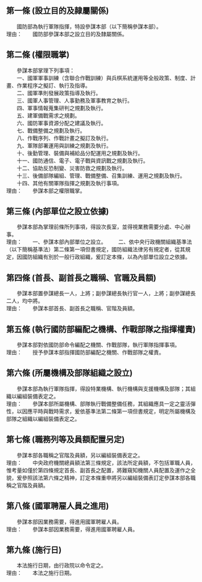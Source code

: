 第一條 (設立目的及隷屬關係)
---------------------------
　　國防部為執行軍隊指揮，特設參謀本部（以下簡稱參謀本部）。  
理由：　　國防部參謀本部之設立目的及隸屬關係。

第二條 (權限職掌)
-----------------
　　參謀本部掌理下列事項：  
　　一、國軍軍事訓練（含聯合作戰訓練）與兵棋系統運用等全般政策、制度、計畫、作業程序之擬訂、執行及指導。  
　　二、國軍準則發展政策指導及執行。  
　　三、國軍人事管理、人事勤務及軍事教育之執行。  
　　四、軍事情報蒐集研判之規劃及執行。  
　　五、建軍備戰需求之規劃。  
　　六、國防軍事資源分配之建議及執行。  
　　七、戰備整備之規劃及執行。  
　　八、作戰序列、作戰計畫之擬訂及執行。  
　　九、軍隊部署運用與訓練之規劃及執行。  
　　十、後勤管理、裝備與補給品分配運用之規劃及執行。  
　　十一、國防通信、電子、電子戰與資訊戰之規劃及執行。  
　　十二、協助反恐制變、災害防救之規劃及執行。  
　　十三、後備部隊編組、管理、戰備整備、召集訓練、運用之規劃及執行。  
　　十四、其他有關軍隊指揮之規劃及執行事項。  
理由：　　參謀本部之權限職掌。

第三條 (內部單位之設立依據)
---------------------------
　　參謀本部為掌理前條所列事項，得設次長室，並得視業務需要分處、中心辦事。  
理由：　　一、參謀本部內部單位之設立。
　　二、依中央行政機關組織基準法（以下簡稱基準法）第二條第一項但書規定，國防組織法律另有規定者，從其規定，因國防組織有別於一般行政組織，爰訂定本條，以為內部單位設立之依據。

第四條 (首長、副首長之職稱、官職及員額)
---------------------------------------
　　參謀本部置參謀總長一人，上將；副參謀總長執行官一人，上將；副參謀總長二人，均中將。  
理由：　　參謀本部首長、副首長之職稱、官階及員額。

第五條 (執行國防部編配之機構、作戰部隊之指揮權責)
-------------------------------------------------
　　參謀本部對依國防部命令編配之機關、作戰部隊，執行軍隊指揮事項。  
理由：　　授予參謀本部指揮國防部編配之機關、作戰部隊之權責。

第六條 (所屬機構及部隊組織之設立)
---------------------------------
　　參謀本部為執行軍隊指揮，得設特業機構、執行機構與支援機構及部隊；其組織以編組裝備表定之。  
理由：　　參謀本部所屬機構、部隊執行戰備整備任務，其組織應具一定之靈活彈性，以因應平時與戰時需求，爰依基準法第二條第一項但書規定，明定所屬機構及部隊之組織以編組裝備表定之。

第七條 (職務列等及員額配置另定)
-------------------------------
　　參謀本部各職稱之官階及員額，另以編組裝備表定之。  
理由：　　中央政府機關總員額法第三條規定，該法所定員額，不包括軍職人員，惟考量如僅於第四條規定首長、副首長之配置，將難窺知機關人員配置及運作之全貌，爰參照該法第六條之精神，訂定本條重申將另以編組裝備表訂定參謀本部各職稱之官階及員額。

第八條 (國軍聘雇人員之進用)
---------------------------
　　參謀本部因業務需要，得進用國軍聘雇人員。  
理由：　　參謀本部因業務需要，得進用國軍聘雇人員。

第九條 (施行日)
---------------
　　本法施行日期，由行政院以命令定之。  
理由：　　本法之施行日期。